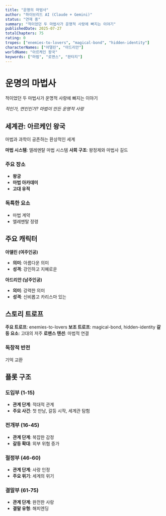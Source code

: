 ```yaml
---
title: "운명의 마법사"
author: "하이브리드 AI (Claude + Gemini)" 
status: "연재 중"
summary: "적이었던 두 마법사가 운명적 사랑에 빠지는 이야기"
publishedDate: 2025-07-27
totalChapters: 75
rating: 0
tropes: ["enemies-to-lovers", "magical-bond", "hidden-identity"]
characterNames: ["아델린", "아드리안"]
worldName: "아르케인 왕국"
keywords: ["마법", "로맨스", "판타지"]
---
```


# 운명의 마법사

적이었던 두 마법사가 운명적 사랑에 빠지는 이야기

*적인가, 연인인가? 마법이 만든 운명적 사랑*

## 세계관: 아르케인 왕국

마법과 과학이 공존하는 환상적인 세계

**마법 시스템**: 엘레멘탈 마법 시스템
**사회 구조**: 왕정제와 마법사 길드

### 주요 장소
- **왕궁**
- **마법 아카데미**
- **고대 유적**

### 독특한 요소
- 마법 계약
- 엘레멘탈 정령

## 주요 캐릭터

**아델린 (여주인공)**
- **의미**: 아름다운 의미
- **성격**: 강인하고 지혜로운

**아드리안 (남주인공)** 
- **의미**: 강력한 의미
- **성격**: 신비롭고 카리스마 있는

## 스토리 트로프

**주요 트로프**: enemies-to-lovers
**보조 트로프**: magical-bond, hidden-identity
**갈등 요소**: 고대의 저주
**로맨스 텐션**: 마법적 연결

### 독창적 반전
기억 교환

## 플롯 구조

### 도입부 (1-15)
- **관계 단계**: 적대적 관계
- **주요 사건**: 첫 만남, 갈등 시작, 세계관 탐험

### 전개부 (16-45)
- **관계 단계**: 복잡한 감정  
- **갈등 확대**: 외부 위협 증가

### 절정부 (46-60)
- **관계 단계**: 사랑 인정
- **주요 위기**: 세계의 위기

### 결말부 (61-75)
- **관계 단계**: 완전한 사랑
- **결말 유형**: 해피엔딩